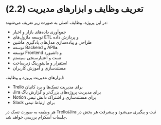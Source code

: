 # تعریف وظایف و ابزارهای مدیریت (2.2)

در این پروژه، وظایف اصلی به صورت زیر تعریف می‌شوند:

- جمع‌آوری داده‌های بازار و اخبار
- توسعه ماژول‌های ETL و پردازش داده
- طراحی و پیاده‌سازی مدل‌های یادگیری ماشین
- توسعه Backend و APIها
- توسعه Frontend و داشبورد
- تست و اعتبارسنجی سیستم
- استقرار و مانیتورینگ زیرساخت
- مستندسازی و آموزش کاربران

ابزارهای مدیریت پروژه و وظایف:
- Trello برای مدیریت تسک‌ها و برد کانبان
- Jira برای مدیریت پروژه‌های بزرگ‌تر و گزارش باگ
- Notion برای مستندسازی و اشتراک دانش تیمی
- Slack برای ارتباط تیمی

هر وظیفه به صورت تسک در Trello/Jira ثبت و پیگیری می‌شود و پیشرفت هر بخش در جلسات اسکرام بررسی خواهد شد.
